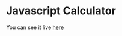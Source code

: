 # Javascript Calculator 

You can see it live [here](https://deeeluxe.github.io/javascript-calculator2---freecodecamp/)